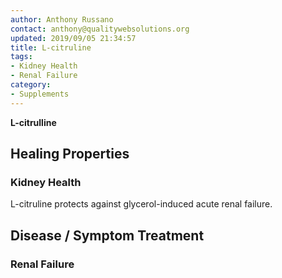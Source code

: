 ```yaml
---
author: Anthony Russano
contact: anthony@qualitywebsolutions.org
updated: 2019/09/05 21:34:57
title: L-citruline
tags:
- Kidney Health
- Renal Failure
category:
- Supplements
---
```

**L-citrulline**

## Healing Properties

### Kidney Health

L-citruline protects against glycerol-induced acute renal failure.

## Disease / Symptom Treatment

### Renal Failure

[^1]: **Title:** <br>**Author(s):**  <br>**Institution(s):** <br>**Publication:** <i> </i><br>**Date:** <br>**Abstract:** <i> </i><br>**Link:** []()<br>**Citations:**   